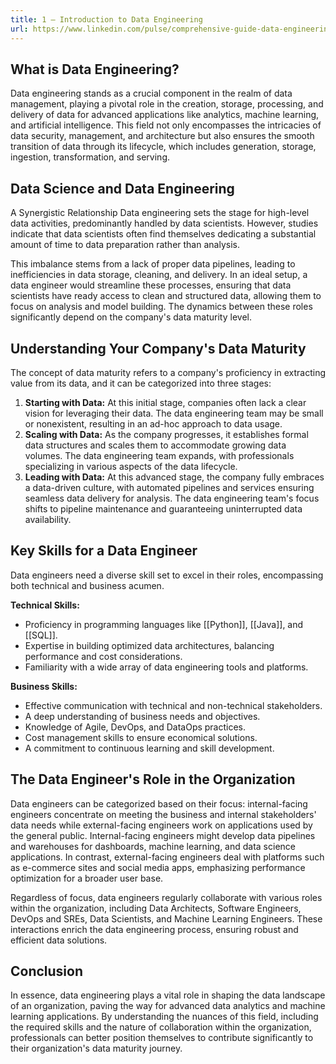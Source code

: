 ```yaml
---
title: 1 – Introduction to Data Engineering
url: https://www.linkedin.com/pulse/comprehensive-guide-data-engineering-part-one-kenneth-imade-yb2ee/
---
```

## What is Data Engineering?

Data engineering stands as a crucial component in the realm of data management, playing a pivotal role in the creation, storage, processing, and delivery of data for advanced applications like analytics, machine learning, and artificial intelligence. This field not only encompasses the intricacies of data security, management, and architecture but also ensures the smooth transition of data through its lifecycle, which includes generation, storage, ingestion, transformation, and serving.

## Data Science and Data Engineering

A Synergistic Relationship Data engineering sets the stage for high-level data activities, predominantly handled by data scientists. However, studies indicate that data scientists often find themselves dedicating a substantial amount of time to data preparation rather than analysis. 

This imbalance stems from a lack of proper data pipelines, leading to inefficiencies in data storage, cleaning, and delivery. In an ideal setup, a data engineer would streamline these processes, ensuring that data scientists have ready access to clean and structured data, allowing them to focus on analysis and model building. The dynamics between these roles significantly depend on the company's data maturity level.

## Understanding Your Company's Data Maturity

The concept of data maturity refers to a company's proficiency in extracting value from its data, and it can be categorized into three stages:
1. **Starting with Data:** At this initial stage, companies often lack a clear vision for leveraging their data. The data engineering team may be small or nonexistent, resulting in an ad-hoc approach to data usage.
2. **Scaling with Data:** As the company progresses, it establishes formal data structures and scales them to accommodate growing data volumes. The data engineering team expands, with professionals specializing in various aspects of the data lifecycle.
3. **Leading with Data:** At this advanced stage, the company fully embraces a data-driven culture, with automated pipelines and services ensuring seamless data delivery for analysis. The data engineering team's focus shifts to pipeline maintenance and guaranteeing uninterrupted data availability.

## Key Skills for a Data Engineer

Data engineers need a diverse skill set to excel in their roles, encompassing both technical and business acumen.

**Technical Skills:**
- Proficiency in programming languages like [[Python]], [[Java]], and [[SQL]].
- Expertise in building optimized data architectures, balancing performance and cost considerations.
- Familiarity with a wide array of data engineering tools and platforms.

**Business Skills:**
- Effective communication with technical and non-technical stakeholders.
- A deep understanding of business needs and objectives.
- Knowledge of Agile, DevOps, and DataOps practices.
- Cost management skills to ensure economical solutions.
- A commitment to continuous learning and skill development.
## The Data Engineer's Role in the Organization

Data engineers can be categorized based on their focus: internal-facing engineers concentrate on meeting the business and internal stakeholders' data needs while external-facing engineers work on applications used by the general public. Internal-facing engineers might develop data pipelines and warehouses for dashboards, machine learning, and data science applications. In contrast, external-facing engineers deal with platforms such as e-commerce sites and social media apps, emphasizing performance optimization for a broader user base.

Regardless of focus, data engineers regularly collaborate with various roles within the organization, including Data Architects, Software Engineers, DevOps and SREs, Data Scientists, and Machine Learning Engineers. These interactions enrich the data engineering process, ensuring robust and efficient data solutions.

## Conclusion

In essence, data engineering plays a vital role in shaping the data landscape of an organization, paving the way for advanced data analytics and machine learning applications. By understanding the nuances of this field, including the required skills and the nature of collaboration within the organization, professionals can better position themselves to contribute significantly to their organization's data maturity journey.